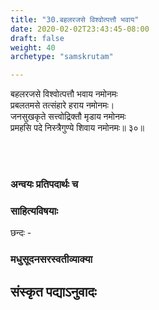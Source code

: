```yaml
---
title: "30.बहलरजसे विश्वोत्पत्तौ भवाय"
date: 2020-02-02T23:43:45-08:00
draft: false
weight: 40
archetype: "samskrutam"

---
```


बहलरजसे विश्वोत्पत्तौ भवाय नमोनमः
<br/>प्रबलतमसे तत्संहारे हराय नमोनमः।
<br/>जनसुखकृते सत्त्वोद्रिक्तौ मृडाय नमोनमः
<br/>प्रमहसि पदे निस्त्रैगुण्ये शिवाय नमोनमः॥ ३०॥
<br/>

<br/><br/>

### अन्वयः प्रतिपदार्थः च


### साहित्यविषयाः 

छन्दः - 


### मधुसूदनसरस्वतीव्याक्या

## संस्कृत पद्याऽनुवादः